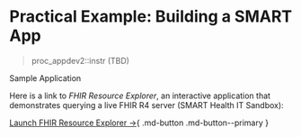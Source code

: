 # Practical Example: Building a SMART App

> proc_appdev2::instr (TBD)

Sample Application

Here is a link to *FHIR Resource Explorer*, an interactive application that demonstrates querying a live FHIR R4 server (SMART Health IT Sandbox):

[Launch FHIR Resource Explorer →](https://fhir-explorer.netlify.app/){ .md-button .md-button--primary }

